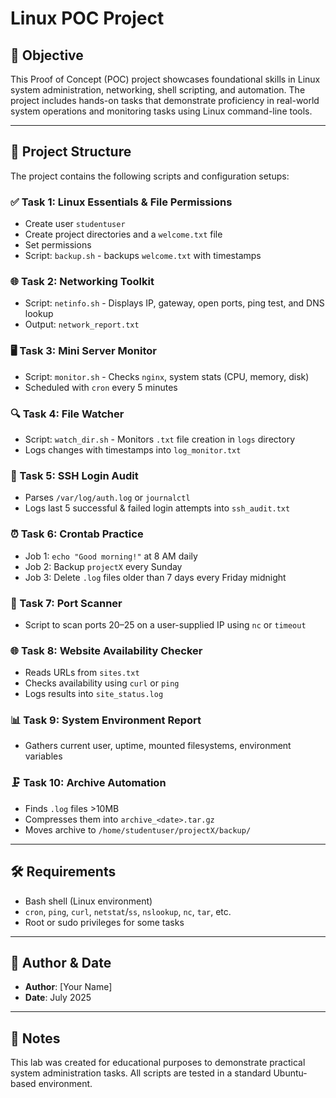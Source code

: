 # Linux POC Project

## 📌 Objective

This Proof of Concept (POC) project showcases foundational skills in Linux system administration, networking, shell scripting, and automation. The project includes hands-on tasks that demonstrate proficiency in real-world system operations and monitoring tasks using Linux command-line tools.

---

## 📂 Project Structure

The project contains the following scripts and configuration setups:

### ✅ Task 1: Linux Essentials & File Permissions
- Create user `studentuser`
- Create project directories and a `welcome.txt` file
- Set permissions
- Script: `backup.sh` - backups `welcome.txt` with timestamps

### 🌐 Task 2: Networking Toolkit
- Script: `netinfo.sh` - Displays IP, gateway, open ports, ping test, and DNS lookup
- Output: `network_report.txt`

### 🖥️ Task 3: Mini Server Monitor
- Script: `monitor.sh` - Checks `nginx`, system stats (CPU, memory, disk)
- Scheduled with `cron` every 5 minutes

### 🔍 Task 4: File Watcher
- Script: `watch_dir.sh` - Monitors `.txt` file creation in `logs` directory
- Logs changes with timestamps into `log_monitor.txt`

### 🔐 Task 5: SSH Login Audit
- Parses `/var/log/auth.log` or `journalctl`
- Logs last 5 successful & failed login attempts into `ssh_audit.txt`

### ⏰ Task 6: Crontab Practice
- Job 1: `echo "Good morning!"` at 8 AM daily
- Job 2: Backup `projectX` every Sunday
- Job 3: Delete `.log` files older than 7 days every Friday midnight

### 🔎 Task 7: Port Scanner
- Script to scan ports 20–25 on a user-supplied IP using `nc` or `timeout`

### 🌐 Task 8: Website Availability Checker
- Reads URLs from `sites.txt`
- Checks availability using `curl` or `ping`
- Logs results into `site_status.log`

### 📊 Task 9: System Environment Report
- Gathers current user, uptime, mounted filesystems, environment variables

### 🗜️ Task 10: Archive Automation
- Finds `.log` files >10MB
- Compresses them into `archive_<date>.tar.gz`
- Moves archive to `/home/studentuser/projectX/backup/`

---

## 🛠️ Requirements

- Bash shell (Linux environment)
- `cron`, `ping`, `curl`, `netstat`/`ss`, `nslookup`, `nc`, `tar`, etc.
- Root or sudo privileges for some tasks

---

## 📅 Author & Date

- **Author**: [Your Name]
- **Date**: July 2025

---

## 📝 Notes

This lab was created for educational purposes to demonstrate practical system administration tasks. All scripts are tested in a standard Ubuntu-based environment.
